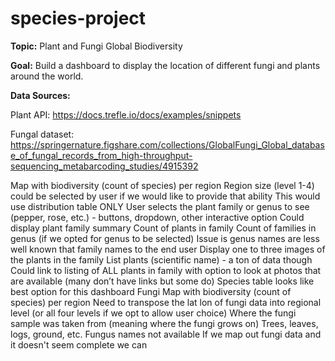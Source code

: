 # species-project


**Topic:** Plant and Fungi Global Biodiversity 

**Goal:** Build a dashboard to display the location of different fungi and plants around the world.

**Data Sources:** 

Plant API: https://docs.trefle.io/docs/examples/snippets

Fungal dataset: https://springernature.figshare.com/collections/GlobalFungi_Global_database_of_fungal_records_from_high-throughput-sequencing_metabarcoding_studies/4915392

Map with biodiversity (count of species) per region
Region size (level 1-4) could be selected by user if we would like to provide that ability
This would use distribution table ONLY
User selects the plant family or genus to see (pepper, rose, etc.) - buttons, dropdown, other interactive option
Could display plant family summary
Count of plants in family
Count of families in genus (if we opted for genus to be selected)
Issue is genus names are less well known that family names to the end user
Display one to three images of the plants in the family
List plants (scientific name) - a ton of data though
Could link to listing of ALL plants in family with option to look at photos that are available (many don’t have links but some do)
Species table looks like best option for this dashboard
Fungi
Map with biodiversity (count of species) per region
Need to transpose the lat lon of fungi data into regional level (or all four levels if we opt to allow user choice)
Where the fungi sample was taken from (meaning where the fungi grows on)
Trees, leaves, logs, ground, etc.
Fungus names not available
If we map out fungi data and it doesn't seem complete we can 
